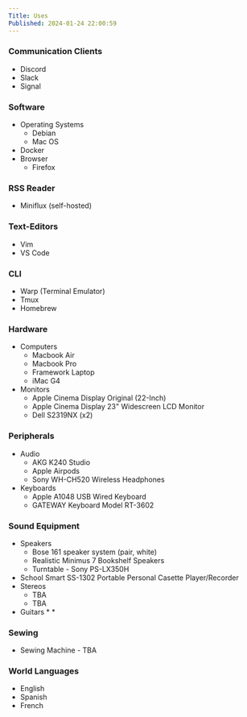 ```yaml
---
Title: Uses
Published: 2024-01-24 22:00:59
---
```

### Communication Clients
* Discord
* Slack
* Signal
### Software
* Operating Systems
  * Debian
   * Mac OS
* Docker
* Browser
  * Firefox

### RSS Reader
* Miniflux (self-hosted)

### Text-Editors
* Vim
* VS Code

### CLI
* Warp (Terminal Emulator)
* Tmux
* Homebrew


### Hardware
* Computers
  * Macbook Air
  * Macbook Pro
  * Framework Laptop
  * iMac G4
* Monitors
  * Apple Cinema Display Original (22-Inch)
  * Apple Cinema Display 23" Widescreen LCD Monitor
  * Dell S2319NX (x2)

### Peripherals

* Audio
  * AKG K240 Studio
  * Apple Airpods
  * Sony WH-CH520 Wireless Headphones
* Keyboards
  * Apple A1048 USB Wired Keyboard
  * GATEWAY Keyboard Model RT-3602

### Sound Equipment
* Speakers
  * Bose 161 speaker system (pair, white)
  * Realistic Minimus 7 Bookshelf Speakers 
  * Turntable - Sony PS-LX350H
* School Smart SS-1302 Portable Personal Casette Player/Recorder
* Stereos
  * TBA
  * TBA
* Guitars
  * 
  *   

### Sewing
* Sewing Machine - TBA

### World Languages
* English
* Spanish
* French
